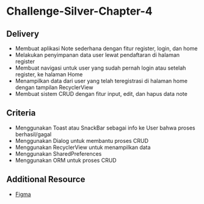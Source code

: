# Challenge-Silver-Chapter-4
## Delivery
- Membuat aplikasi Note sederhana dengan fitur register, login, dan home
- Melakukan penyimpanan data user lewat pendaftaran di halaman register
- Membuat navigasi untuk user yang sudah pernah login atau setelah register, ke halaman Home
- Menampilkan data dari user yang telah teregistrasi di halaman home dengan tampilan
RecyclerView
- Membuat sistem CRUD dengan fitur input, edit, dan hapus data note

## Criteria
- Menggunakan Toast atau SnackBar sebagai info ke User bahwa proses berhasil/gagal
- Menggunakan Dialog untuk membantu proses CRUD
- Menggunakan RecyclerView untuk menampilkan data
- Menggunakan SharedPreferences
- Menggunakan ORM untuk proses CRUD

## Additional Resource
- [Figma][0]

[0]: https://www.figma.com/file/D16fxslhHjyV2UVCqgREJ7/%5BKM-ANDROID%5D-Challenge-4?node-id=202%3A2

